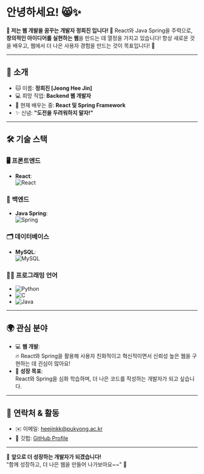 # 안녕하세요! 😸✨  
**🌟 저는 웹 개발을 꿈꾸는 개발자 **정희진** 입니다! 🎉**
React와 Java Spring을 주력으로, **창의적인 아이디어를 실현하는 웹**을 만드는 데 열정을 가지고 있습니다!
항상 새로운 것을 배우고, 웹에서 더 나은 사용자 경험을 만드는 것이 목표입니다! 🚀

---

## 🌟 **소개**  

- 🐱 이름: **정희진 [Jeong Hee Jin]**
- 💻 희망 직업: **Backend 웹 개발자**  
- 🌱 현재 배우는 중: **React 및 Spring Framework**  
- ✨ 신념: **"도전을 두려워하지 말자!"**  

---

## 🛠️ **기술 스택**  

### 🖥️ **프론트엔드**
- **React**:  
  ![React](https://img.shields.io/badge/React-61DAFB?style=flat-square&logo=React&logoColor=white)    

### 🌱 **백엔드**
- **Java Spring**:  
  ![Spring](https://img.shields.io/badge/Spring-6DB33F?style=flat-square&logo=Spring&logoColor=white)  

### 🗂️ **데이터베이스**
- **MySQL**:  
  ![MySQL](https://img.shields.io/badge/MySQL-4479A1?style=flat-square&logo=MySQL&logoColor=white)  

### 🧑‍💻 **프로그래밍 언어**
- ![Python](https://img.shields.io/badge/Python-3776AB?style=flat-square&logo=Python&logoColor=white)  
- ![C](https://img.shields.io/badge/C-A8B9CC?style=flat-square&logo=C&logoColor=white)  
- ![Java](https://img.shields.io/badge/Java-007396?style=flat-square&logo=Java&logoColor=white)  

---

## 🌍 **관심 분야** 
- 💻 **웹 개발**:  
  🔥 React와 Spring을 활용해 사용자 친화적이고 혁신적이면서 신뢰성 높은 웹을 구현하는 데 괸심이 많아요!  
- 🌱 **성장 목표**:  
  React와 Spring을 심화 학습하며, 더 나은 코드를 작성하는 개발자가 되고 싶습니다.  

---

## 🌟 **연락처 & 활동**  
- ✉️ 이메일: heejinkk@pukyong.ac.kr
- 🐾 깃헙: [GitHub Profile](https://github.com/oiuyzin)   

---

💖 **앞으로 더 성장하는 개발자가 되겠습니다!**  
"함께 성장하고, 더 나은 웹을 만들어 나가보아요~~" 🎉

